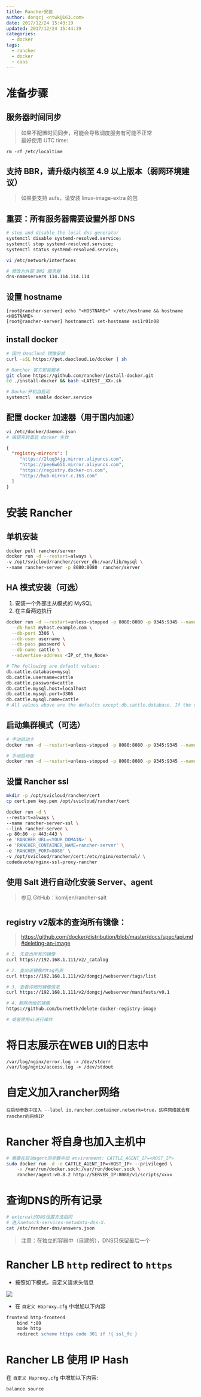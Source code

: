 ```yaml
---
title: Rancher安装
author: dongcj <ntwk@163.com>
date: 2017/12/24 15:43:19
updated: 2017/12/24 15:44:39
categories:
  - docker
tags:
  - rancher
  - docker
  - caas
---
```


# 准备步骤

## 服务器时间同步
> 如果不配置时间同步，可能会导致调度服务有可能不正常<br>
> 最好使用 UTC time:<br>

    rm -rf /etc/localtime

## 支持 BBR，请升级内核至 4.9 以上版本（弱网环境建议）
> 如果要支持 aufs，请安装 linux-image-extra 的包

## 重要：所有服务器需要设置外部 DNS
```bash
# stop and disable the local dns generator
systemctl disable systemd-resolved.service;
systemctl stop systemd-resolved.service;
systemctl status systemd-resolved.service;

vi /etc/network/interfaces

# 修改为外部 DNS 服务器
dns-nameservers 114.114.114.114
```


## 设置 hostname
    [root@rancher-server] echo "<HOSTNAME>" >/etc/hostname && hostname <HOSTNAME>
    [root@rancher-server] hostnamectl set-hostname svi1r01n08


## install docker
```bash
# 国内 DaoCloud 镜像安装
curl -sSL https://get.daocloud.io/docker | sh

# Rancher 官方安装脚本
git clone https://github.com/rancher/install-docker.git
cd ./install-docker && bash <LATEST__XX>.sh

# Docker开机自启动
systemctl  enable docker.service
```

## 配置 docker 加速器（用于国内加速）

```bash
vi /etc/docker/daemon.json
# 编辑完后重启 docker 生效
```
```json
{
  "registry-mirrors": [
     "https://2lqq34jg.mirror.aliyuncs.com",
     "https://pee6w651.mirror.aliyuncs.com",
     "https://registry.docker-cn.com",
     "http://hub-mirror.c.163.com"
  ]
}
```


# 安装 Rancher
## 单机安装
```bash
docker pull rancher/server
docker run -d --restart=always \
-v /opt/svicloud/rancher/server_db:/var/lib/mysql \
--name rancher-server -p 8080:8080  rancher/server
```


## HA 模式安装（可选）
1. 安装一个外部主从模式的 MySQL
2. 在主备两边执行

```bash
docker run -d --restart=unless-stopped -p 8080:8080 -p 9345:9345 --name rancher-server rancher/server \
  --db-host myhost.example.com \
  --db-port 3306 \
  --db-user username \
  --db-pass password \
  --db-name cattle \
  --advertise-address <IP_of_the_Node>

# The following are default values: 
db.cattle.database=mysql
db.cattle.username=cattle
db.cattle.password=cattle
db.cattle.mysql.host=localhost
db.cattle.mysql.port=3306
db.cattle.mysql.name=cattle
# All values above are the defaults except db.cattle.database. If the defaults are fine, then all you need to set is db.cattle.database=mysql.
```

## 启动集群模式（可选）
```bash
# 手动启动主
docker run -d --restart=unless-stopped -p 8080:8080 -p 9345:9345 --name rancher-server rancher/server --db-host 192.168.1.174 --db-port 3306 --db-user cattle --db-pass cattle --db-name cattle --advertise-address 192.168.1.174

# 手动启动备
docker run -d --restart=unless-stopped -p 8080:8080 -p 9345:9345 --name rancher-server rancher/server --db-host 192.168.1.174 --db-port 3306 --db-user cattle --db-pass cattle --db-name cattle --advertise-address 192.168.1.184
```

## 设置 Rancher ssl

```bash
mkdir -p /opt/svicloud/rancher/cert
cp cert.pem key.pem /opt/svicloud/rancher/cert

docker run -d \
--restart=always \
--name rancher-server-ssl \
--link rancher-server \
-p 80:80 -p 443:443 \
-e 'RANCHER_URL=<YOUR_DOMAIN>' \
-e 'RANCHER_CONTAINER_NAME=rancher-server' \
-e 'RANCHER_PORT=8080' \
-v /opt/svicloud/rancher/cert:/etc/nginx/external/ \
codedevote/nginx-ssl-proxy-rancher
```

## 使用 Salt 进行自动化安装 Server、agent
> 参见 GitHub：komljen/rancher-salt



# 
## registry v2版本的查询所有镜像：
> https://github.com/docker/distribution/blob/master/docs/spec/api.md#deleting-an-image

```bash
# 1. 先查出所有的镜像
curl https://192.168.1.111/v2/_catalog

# 2. 查出该镜像的tag列表
curl https://192.168.1.111/v2/dongcj/webserver/tags/list

# 3. 查看详细的镜像信息
curl https://192.168.1.111/v2/dongcj/webserver/manifests/v0.1

# 4、删除所给的镜像
https://github.com/burnettk/delete-docker-registry-image

# 或者使用ui进行操作
```



# 将日志展示在WEB UI的日志中
    /var/log/nginx/error.log -> /dev/stderr
    /var/log/ngnix/access.log -> /dev/stdout




# 自定义加入rancher网络
    在启动参数中加入 --label io.rancher.container.network=true，这样网络就会有rancher的网络IP



# Rancher 将自身也加入主机中

```bash
# 需要在启动agent的参数中加 environment: CATTLE_AGENT_IP=<HOST_IP>
sudo docker run -d -e CATTLE_AGENT_IP=<HOST_IP> --privileged \
    -v /var/run/docker.sock:/var/run/docker.sock \
    rancher/agent:v0.8.2 http://SERVER_IP:8080/v1/scripts/xxxx
```



# 查询DNS的所有记录

```bash
# external的DNS设置方法相同
# 进入network-services-metadata-dns-X.
cat /etc/rancher-dns/answers.json
```

> 注意：在独立的容器中（自建的），DNS只保留最后一个


# Rancher LB `http` redirect to `https`

  - 按照如下模式，自定义请求头信息

![](https://i.imgur.com/TEg1m2a.png)

  - 在 `自定义 Haproxy.cfg` 中增加以下内容

```apache
frontend http-frontend
    bind *:80
    mode http
    redirect scheme https code 301 if !{ ssl_fc }

```

# Rancher LB 使用 IP Hash
在 `自定义 Haproxy.cfg` 中增加以下内容:
```
balance source
```



